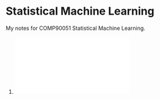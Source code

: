 # Statistical Machine Learning
My notes for COMP90051 Statistical Machine Learning.
1. ![Math Review](math_review.md)